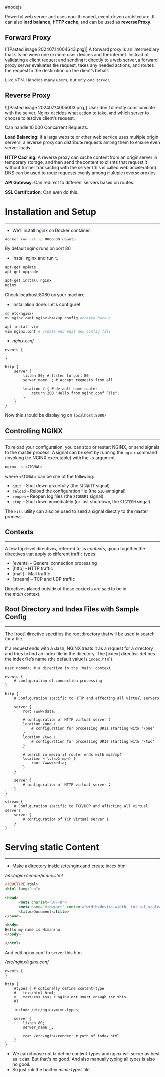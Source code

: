 #nodejs 

Powerful web server and uses non-threaded, event-driven architecture.
It can also **load balance**, **HTTP cache**, and can be used as **reverse Proxy.**
## Forward Proxy

![[Pasted image 20240724004643.png]]
A forward proxy is an intermediary that sits between one or more user devices and the internet. Instead of validating a client request and sending it directly to a web server, a forward proxy server evaluates the request, takes any needed actions, and routes the request to the destination on the client’s behalf.

Like VPN. Handles many users, but only one server.

## Reverse Proxy

![[Pasted image 20240724005003.png]]
User don't directly communicate with the server. Nginx decides what action to take, and which server to choose to resolve client's request.

Can handle 10,000 Concurrent Requests.

**Load Balancing**: If a large website or other web service uses multiple origin servers, a reverse proxy can distribute requests among them to ensure even server loads..

**HTTP Caching**: A reverse proxy can cache content from an origin server in temporary storage, and then send the content to clients that request it without further transacting with the server (this is called web acceleration). DNS can be used to route requests evenly among multiple reverse proxies.

**API Gateway**: Can redirect to different servers based on routes.

**SSL Certification**: Can even do this.

# Installation and Setup
---

- We'll install nginx on Docker container.
```bash
docker run -it -p 8080:80 ubuntu
```

By default nginx runs on port 80

- Install nginx and run it.
```bash
apt-get update
apt-get upgrade

apt-get install nginx
nginx
```
Check localhost:8080 on your machine.

- Installation done. Let's configure!
```bash
cd etc/nginx/
mv nginx.conf nginx-backup.config #create backup

apt-install vim
vim nginx.conf # create and edit new config file
```

- *nginx.conf*
```nginx
events {

}

http {
	server {
		listen 80; # listen to port 80
		server_name _; # accept requests from all

		location / { # default home router
			return 200 "Hello from nginx.conf File";
		}
	}
}
```

Now this should be displaying on `localhost:8080/`

## Controlling NGINX
---

To reload your configuration, you can stop or restart NGINX, or send signals to the master process. A signal can be sent by running the `nginx` command (invoking the NGINX executable) with the `-s` argument.

```bash
nginx -s <SIGNAL>
```

where `<SIGNAL>` can be one of the following:

- `quit` – Shut down gracefully (the `SIGQUIT` signal)
- `reload` – Reload the configuration file (the `SIGHUP` signal)
- `reopen` – Reopen log files (the `SIGUSR1` signal)
- `stop` – Shut down immediately (or fast shutdown, the `SIGTERM` singal)

The `kill` utility can also be used to send a signal directly to the master process.

## Contexts
---

A few top‑level directives, referred to as _contexts_, group together the directives that apply to different traffic types:

- [events] – General connection processing
- [http] – HTTP traffic
- [mail] – Mail traffic
- [stream] – TCP and UDP traffic

Directives placed outside of these contexts are said to be in the _main_ context.

## Root Directory and Index Files with Sample Config
---

The [root] directive specifies the root directory that will be used to search for a file.

If a request ends with a slash, NGINX treats it as a request for a directory and tries to find an index file in the directory. The [index] directive defines the index file’s name (the default value is `index.html`).

```nginx
user nobody; # a directive in the 'main' context

events {
    # configuration of connection processing
}

http {
    # Configuration specific to HTTP and affecting all virtual servers

    server {
		root /www/data;
		
        # configuration of HTTP virtual server 1
        location /one {
            # configuration for processing URIs starting with '/one'
        }
        location /two {
            # configuration for processing URIs starting with '/two'
        }

		# search in media if router ends with mp3/mp4
		location ~ \.(mp3|mp4) {
			root /www/media;
		}
    }

    server {
        # configuration of HTTP virtual server 2
    }
}

stream {
    # Configuration specific to TCP/UDP and affecting all virtual servers
    server {
        # configuration of TCP virtual server 1
    }
}
```

# Serving static Content
---

- Make a directory inside /etc/nginx and create index.html

*/etc/nginx/render/index.html* 
```html
<!DOCTYPE html>
<html lang="en">

<head>
	  <meta charset="UTF-8">
	  <meta name="viewport" content="width=device-width, initial-scale=1.0">
	  <title>Document</title>
</head>

<body>
Hello my name is Himanshu
</body>

</html>
```

And edit nginx.conf to server this html

*/etc/nginx/nginx.conf*
```nginx
events {
}

http {
	#types { # optionally define content-type
	#	text/html html;
	#	text/css css; # nginx not smart enough for this
	#}
	
	include /etc/nginx/mime.types;

	server {
		listen 80;
		server_name _;
		
		root /etc/nginx/render; # path of index.html
	}
}
```

- We can choose not to define content-types and nginx will server as best as it can. But that's no good. And also manually typing all types is also no good.
- So just link the built-in *mime.types* file.

